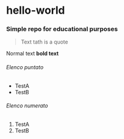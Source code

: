 # hello-world
### Simple repo for educational purposes
>Text tath is a quote

Normal text
**bold text**

###### Elenco puntato
- TestA 
- TestB
###### Elenco numerato
1. TestA
2. TestB
